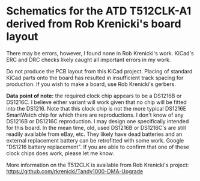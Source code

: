 Schematics for the ATD T512CLK-A1 derived from Rob Krenicki's board layout
==========================================================================

There may be errors, however, I found none in Rob Krenicki's work. KiCad's ERC and DRC checks likely caught all important errors in my work.

Do not produce the PCB layout from this KiCad project. Placing of standard KiCad parts onto the board has resulted in insufficient track spacing for production. If you wish to make a board, use Rob Krenicki's gerbers.

**Data point of note:** the required clock chip appears to be a DS1216B or DS1216C. I believe either variant will work given that no chip will be fitted into the DS1216. Note that this clock chip is not the more typical DS1216E SmartWatch chip for which there are reproductions. I don't know of any DS1216B or DS1216C reproduction. I may design one specifically intended for this board. In the mean time, old, used DS1216B or DS1216C's are still readily available from eBay, etc. They likely have dead batteries and an external replacement battery can be retrofitted with some work. Google "DS1216 battery replacement". If you are able to confirm that one of these clock chips does work, please let me know. 

More information on the T512CLK is available from Rob Krenicki's project: https://github.com/rkrenicki/Tandy1000-DMA-Upgrade
